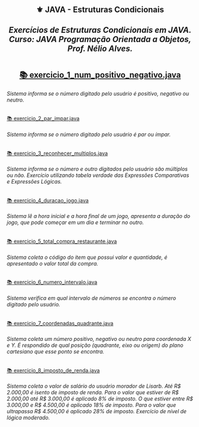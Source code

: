 

<h2 align="center">⚜️ JAVA - Estruturas Condicionais
<i><h4 align="center">Exercícios de Estruturas Condicionais em JAVA.<br>
Curso: JAVA Programação Orientada a Objetos, Prof. Nélio Alves.</i> 

## 

[📚 exercicio_1_num_positivo_negativo.java](https://github.com/AlianeAmaral/JAVA_estruturas_condicionais/blob/main/exercicio_1_num_positivo_negativo.java)<h6>Sistema informa se o número digitado pelo usuário é positivo, negativo ou neutro.</h6>

[📚 exercicio_2_par_impar.java](https://github.com/AlianeAmaral/JAVA_estruturas_condicionais/blob/main/exercicio_2_par_impar.java)<h6>Sistema informa se o número digitado pelo usuário é par ou ímpar.</h6>

[📚 exercicio_3_reconhecer_multiplos.java](https://github.com/AlianeAmaral/JAVA_estruturas_condicionais/blob/main/exercicio_3_reconhecer_multiplos.java)<h6>Sistema informa se o número e outro digitados pelo usuário são múltiplos ou não. Exercício utilizando tabela verdade das Expressões Comparativas e Expressões Lógicas.</h6>

[📚 exercicio_4_duracao_jogo.java](https://github.com/AlianeAmaral/JAVA_estruturas_condicionais/blob/main/exercicio_4_duracao_jogo.java)<h6>Sistema lê a hora inicial e a hora final de um jogo, apresenta a duração do jogo, que pode começar em um dia e terminar no outro.</h6>

[📚 exercicio_5_total_compra_restaurante.java](https://github.com/AlianeAmaral/JAVA_estruturas_condicionais/blob/main/exercicio_5_total_compra_restaurante.java)<h6>Sistema coleta o código do item que possui valor e quantidade, é apresentado o valor total da compra.</h6>

[📚 exercicio_6_numero_intervalo.java](https://github.com/AlianeAmaral/JAVA_estruturas_condicionais/blob/main/exercicio_6_numero_intervalo.java)<h6>Sistema verifica em qual intervalo de números se encontra o número digitado pelo usuário.</h6>

[📚 exercicio_7_coordenadas_quadrante.java](https://github.com/AlianeAmaral/JAVA_estruturas_condicionais/blob/main/exercicio_7_coordenadas_quadrante.java)<h6>Sistema coleta um número positivo, negativo ou neutro para coordenada X e Y. É respondido de qual posição (quadrante, eixo ou origem) do plano cartesiano que esse ponto se encontra.</h6>

[📚 exercicio_8_imposto_de_renda.java](https://github.com/AlianeAmaral/JAVA_estruturas_condicionais/blob/main/exercicio_8_imposto_de_renda.java)<h6>Sistema coleta o valor de salário do usuário morador de Lisarb. Até R$ 2.000,00 é isento de imposto de renda. Para o valor que estiver de R$ 2.000,00 até R$ 3.000,00 é aplicado 8% de imposto. O que estiver entre R$ 3.000,00 e R$ 4.500,00 é aplicado 18% de imposto. Para o valor que ultrapassa R$ 4.500,00 é aplicado 28% de imposto. Exercício de nível de lógica moderado.</h6>
